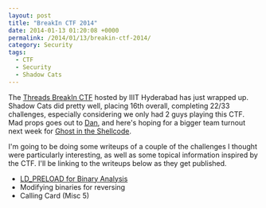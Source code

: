 ```yaml
---
layout: post
title: "BreakIn CTF 2014"
date: 2014-01-13 01:20:08 +0000
permalink: /2014/01/13/breakin-ctf-2014/
category: Security
tags:
  - CTF
  - Security
  - Shadow Cats
---
```

The [Threads BreakIn CTF](http://felicity.iiit.ac.in/threads/breakin) hosted by IIIT Hyderabad has just wrapped up.  Shadow Cats did pretty well, placing 16th overall, completing 22/33 challenges, especially considering we only had 2 guys playing this CTF.  Mad props goes out to [Dan](http://lockboxx.blogspot.com/), and here's hoping for a bigger team turnout next week for [Ghost in the Shellcode](http://ghostintheshellcode.com/).

I'm going to be doing some writeups of a couple of the challenges I thought were particularly interesting, as well as some topical information inspired by the CTF.  I'll be linking to the writeups below as they get published.

* [LD_PRELOAD for Binary Analysis](/2014/01/13/ld_preload-for-binary-analysis/)
* Modifying binaries for reversing
* Calling Card (Misc 5)
